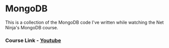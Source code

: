 # MongoDB

This is a collection of the MongoDB code I've written while watching the Net Ninja's MongoDB course.

### Course Link - <a href="https://youtube.com/playlist?list=PL4cUxeGkcC9h77dJ-QJlwGlZlTd4ecZOA">Youtube</a>
